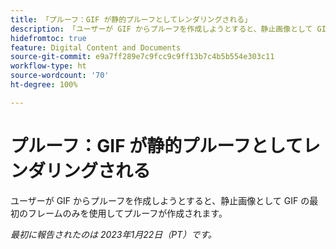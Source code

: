 ```yaml
---
title: 「プルーフ：GIF が静的プルーフとしてレンダリングされる」
description: 「ユーザーが GIF からプルーフを作成しようとすると、静止画像として GIF の最初のフレームのみを使用してプルーフが作成されます。」
hidefromtoc: true
feature: Digital Content and Documents
source-git-commit: e9a7ff289e7c9fcc9c9ff13b7c4b5b554e303c11
workflow-type: ht
source-wordcount: '70'
ht-degree: 100%

---
```



# プルーフ：GIF が静的プルーフとしてレンダリングされる

ユーザーが GIF からプルーフを作成しようとすると、静止画像として GIF の最初のフレームのみを使用してプルーフが作成されます。

_最初に報告されたのは 2023年1月22日（PT）です。_
